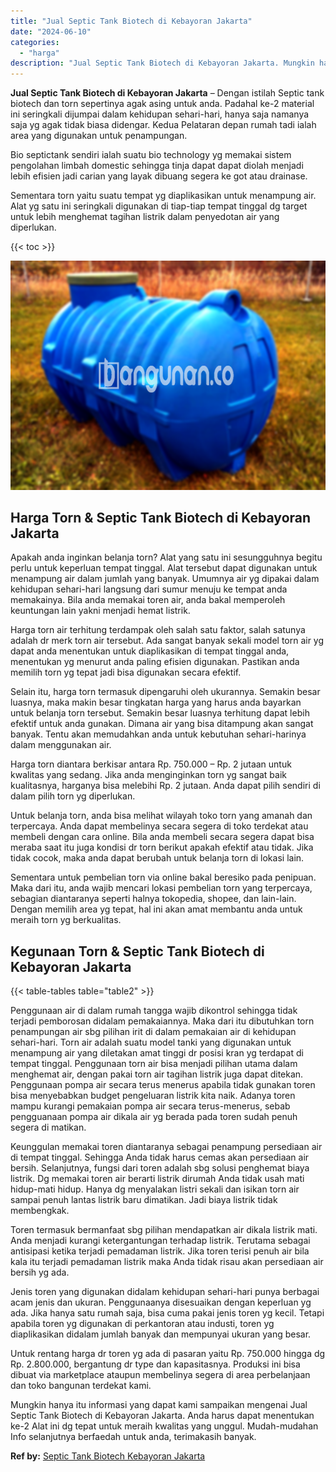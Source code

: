 ```yaml
---
title: "Jual Septic Tank Biotech di Kebayoran Jakarta"
date: "2024-06-10"
categories: 
  - "harga"
description: "Jual Septic Tank Biotech di Kebayoran Jakarta. Mungkin hanya itu informasi yang dapat kami sampaikan mengenai Jual Septic Tank Biotech di Kebayoran Jakarta...."
---
```


**Jual Septic Tank Biotech di Kebayoran Jakarta** – Dengan istilah Septic tank biotech dan torn sepertinya agak asing untuk anda. Padahal ke-2 material ini seringkali dijumpai dalam kehidupan sehari-hari, hanya saja namanya saja yg agak tidak biasa didengar. Kedua Pelataran depan rumah tadi ialah area yang digunakan untuk penampungan.

Bio septictank sendiri ialah suatu bio technology yg memakai sistem pengolahan limbah domestic sehingga tinja dapat dapat diolah menjadi lebih efisien jadi carian yang layak dibuang segera ke got atau drainase.

Sementara torn yaitu suatu tempat yg diaplikasikan untuk menampung air. Alat yg satu ini seringkali digunakan di tiap-tiap tempat tinggal dg target untuk lebih menghemat tagihan listrik dalam penyedotan air yang diperlukan.

{{< toc >}}

![Jual Septic Tank Biotech di Kebayoran Jakarta](/images/jual-bio-septictank-01.png)

## Harga Torn & Septic Tank Biotech di Kebayoran Jakarta

Apakah anda inginkan belanja torn? Alat yang satu ini sesungguhnya begitu perlu untuk keperluan tempat tinggal. Alat tersebut dapat digunakan untuk menampung air dalam jumlah yang banyak. Umumnya air yg dipakai dalam kehidupan sehari-hari langsung dari sumur menuju ke tempat anda memakainya. Bila anda memakai toren air, anda bakal memperoleh keuntungan lain yakni menjadi hemat listrik.

Harga torn air terhitung terdampak oleh salah satu faktor, salah satunya adalah dr merk torn air tersebut. Ada sangat banyak sekali model torn air yg dapat anda menentukan untuk diaplikasikan di tempat tinggal anda, menentukan yg menurut anda paling efisien digunakan. Pastikan anda memilih torn yg tepat jadi bisa digunakan secara efektif.

Selain itu, harga torn termasuk dipengaruhi oleh ukurannya. Semakin besar luasnya, maka makin besar tingkatan harga yang harus anda bayarkan untuk belanja torn tersebut. Semakin besar luasnya terhitung dapat lebih efektif untuk anda gunakan. Dimana air yang bisa ditampung akan sangat banyak. Tentu akan memudahkan anda untuk kebutuhan sehari-harinya dalam menggunakan air.

Harga torn diantara berkisar antara Rp. 750.000 – Rp. 2 jutaan untuk kwalitas yang sedang. Jika anda menginginkan torn yg sangat baik kualitasnya, harganya bisa melebihi Rp. 2 jutaan. Anda dapat pilih sendiri di dalam pilih torn yg diperlukan.

Untuk belanja torn, anda bisa melihat wilayah toko torn yang amanah dan terpercaya. Anda dapat membelinya secara segera di toko terdekat atau membeli dengan cara online. Bila anda membeli secara segera dapat bisa meraba saat itu juga kondisi dr torn berikut apakah efektif atau tidak. Jika tidak cocok, maka anda dapat berubah untuk belanja torn di lokasi lain.

Sementara untuk pembelian torn via online bakal beresiko pada penipuan. Maka dari itu, anda wajib mencari lokasi pembelian torn yang terpercaya, sebagian diantaranya seperti halnya tokopedia, shopee, dan lain-lain. Dengan memilih area yg tepat, hal ini akan amat membantu anda untuk meraih torn yg berkualitas.

## Kegunaan Torn & Septic Tank Biotech di Kebayoran Jakarta

{{< table-tables table="table2" >}}

Penggunaan air di dalam rumah tangga wajib dikontrol sehingga tidak terjadi pemborosan didalam pemakaiannya. Maka dari itu dibutuhkan torn penampungan air sbg pilihan irit di dalam pemakaian air di kehidupan sehari-hari. Torn air adalah suatu model tanki yang digunakan untuk menampung air yang diletakan amat tinggi dr posisi kran yg terdapat di tempat tinggal. Penggunaan torn air bisa menjadi pilihan utama dalam menghemat air, dengan pakai torn air tagihan listrik juga dapat ditekan. Penggunaan pompa air secara terus menerus apabila tidak gunakan toren bisa menyebabkan budget pengeluaran listrik kita naik. Adanya toren mampu kurangi pemakaian pompa air secara terus-menerus, sebab pengguanaan pompa air dikala air yg berada pada toren sudah penuh segera di matikan.

Keunggulan memakai toren diantaranya sebagai penampung persediaan air di tempat tinggal. Sehingga Anda tidak harus cemas akan persediaan air bersih. Selanjutnya, fungsi dari toren adalah sbg solusi penghemat biaya listrik. Dg memakai toren air berarti listrik dirumah Anda tidak usah mati hidup-mati hidup. Hanya dg menyalakan listri sekali dan isikan torn air sampai penuh lantas listrik baru dimatikan. Jadi biaya listrik tidak membengkak.

Toren termasuk bermanfaat sbg pilihan mendapatkan air dikala listrik mati. Anda menjadi kurangi ketergantungan terhadap listrik. Terutama sebagai antisipasi ketika terjadi pemadaman listrik. Jika toren terisi penuh air bila kala itu terjadi pemadaman listrik maka Anda tidak risau akan persediaan air bersih yg ada.

Jenis toren yang digunakan didalam kehidupan sehari-hari punya berbagai acam jenis dan ukuran. Penggunaanya disesuaikan dengan keperluan yg ada. Jika hanya satu rumah saja, bisa cuma pakai jenis toren yg kecil. Tetapi apabila toren yg digunakan di perkantoran atau industi, toren yg diaplikasikan didalam jumlah banyak dan mempunyai ukuran yang besar.

Untuk rentang harga dr toren yg ada di pasaran yaitu Rp. 750.000 hingga dg Rp. 2.800.000, bergantung dr type dan kapasitasnya. Produksi ini bisa dibuat via marketplace ataupun membelinya segera di area perbelanjaan dan toko bangunan terdekat kami.

Mungkin hanya itu informasi yang dapat kami sampaikan mengenai Jual Septic Tank Biotech di Kebayoran Jakarta. Anda harus dapat menentukan ke-2 Alat ini dg tepat untuk meraih kwalitas yang unggul. Mudah-mudahan Info selanjutnya berfaedah untuk anda, terimakasih banyak.

**Ref by:** [Septic Tank Biotech Kebayoran Jakarta](https://id.wikipedia.org/wiki/Septic)
